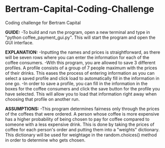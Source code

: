 # Bertram-Capital-Coding-Challenge
Coding challenge for Bertram Capital

**GUIDE:**
-To build and run the program, open a new terminal and type in "python coffee_payment_gui.py". This will start the program and open the GUI interface.

**EXPLANATION:** 
-Inputting the names and prices is straightforward, as there will be seven rows where you can enter the information for each of the coffee consumers.
-With this program, you are allowed to save 3 different profiles. A profile consists of a group of 7 people maximum with the prices of their drinks. This eases the process of entering information as you can select a saved profile and click load to automatically fill in the information in one go.
-In order to save a profile, you can fill in the information in the boxes for the coffee consumers and click the save button for the profile you have selected. This will allow you to load that information right away when choosing that profile on another run.

**ASSUMPTIONS:**
-This program determines fairness only through the prices of the coffees that were ordered. A person whose coffee is more expensive has a higher probability of being chosen to pay for coffee compared to someone with a less expensive drink. This is done by taking the prices of coffee for each person's order and putting them into a "weights" dictionary. This dictionary will be used for weightage in the random.choices() method in order to determine who gets chosen.
